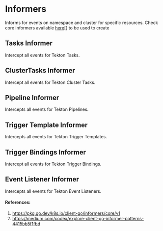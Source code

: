# Informers

Informs for events on namespace and cluster for specific resources.
Check core informers available [here](#references)[] to be used to create 
## Tasks Informer
Intercept all events for Tekton Tasks.

## ClusterTasks Informer
Intercept all events for Tekton Cluster Tasks.

## Pipeline Informer
Intercepts all events for Tekton Pipelines.

## Trigger Template Informer
Intercepts all events for Tekton Trigger Templates.

## Trigger Bindings Informer
Intercept all events for Tekton Trigger Bindings.

## Event Listener Informer
Intercepts all events for Tekton Event Listeners.

#### References: 

1. https://pkg.go.dev/k8s.io/client-go/informers/core/v1
2. https://medium.com/codex/explore-client-go-informer-patterns-4415bb5f1fbd

